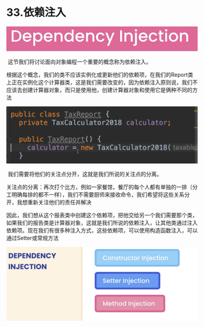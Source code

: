 # 33.依赖注入

![image-20220412231931413](../../../../../.vuepress/public/images/image-20220412231931413.png)

​	这节我们将讨论面向对象编程一个重要的概念称为依赖注入。

​	根据这个概念，我们的类不应该实例化或更新他们的依赖项，在我们的Report类上正在实例化这个计算器类，这是我们需要改变的，因为依赖注入原则说，我们不应该去创建计算器对象，而只是使用他，创建计算器对象和使用它是俩种不同的方法

![image-20220412232320164](../../../../../.vuepress/public/images/image-20220412232320164.png)



​	我们需要将他们的关注点分开，这就是我们所说的关注点的分离。

​	关注点的分离：再次打个比方，例如一家餐馆，餐厅的每个人都有单独的一排（分工明确每排的都不一样），我们不需要厨师来接收命令，我们希望将这些关系分开，我想重新关注他们的责任并解决

​	因此，我们想从这个报表类中创建这个依赖项，把他交给另一个我们需要那个类，如果我们的报告类是计算器对象，这就是我们所说的依赖注入，让其他类通过注入依赖项。现在我们有很多种注入方式，这些依赖项，可以使用构造函数注入，可以通过Setter或常规方法

![image-20220412234319965](../../../../../.vuepress/public/images/image-20220412234319965.png)

































































